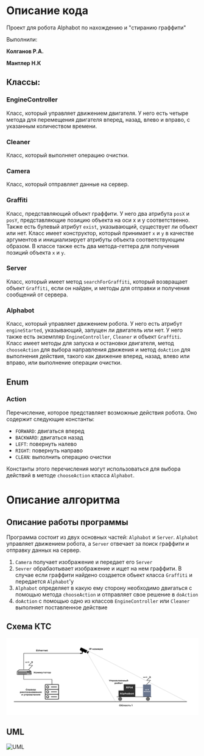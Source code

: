 # Описание кода
Проект для робота Alphabot по нахождению и "стиранию граффити"

Выполнили:

**Колганов Р.А.**

**Мантлер Н.К**

## Классы:
### EngineController
Класс, который управляет движением двигателя. У него есть четыре метода для перемещения двигателя вперед, назад, влево и вправо, с указанным количеством времени.

### Cleaner
Класс, который выполняет операцию очистки.

### Camera
Класс, который отправляет данные на сервер.

### Graffiti
Класс, представляющий объект граффити. У него два атрибута `posX` и `posY`, представляющие позицию объекта на оси x и y соответственно. Также есть булевый атрибут `exist`, указывающий, существует ли объект или нет. Класс имеет конструктор, который принимает `x` и `y` в качестве аргументов и инициализирует атрибуты объекта соответствующим образом. В классе также есть два метода-геттера для получения позиций объекта `x` и `y`.

### Server
Класс, который имеет метод `searchForGraffiti`, который возвращает объект `Graffiti`, если он найден, и методы для отправки и получения сообщений от сервера.

### Alphabot
Класс, который управляет движением робота. У него есть атрибут `engineStarted`, указывающий, запущен ли двигатель или нет. У него также есть экземпляр `EngineController`, `Cleaner` и объект `Graffiti`. Класс имеет методы для запуска и остановки двигателя, метод `chooseAction` для выбора направления движения и метод `doAction` для выполнения действия, такого как движение вперед, назад, влево или вправо, или выполнение операции очистки.

## Enum
### Action
Перечисление, которое представляет возможные действия робота. Оно содержит следующие константы:
* `FORWARD`: двигаться вперед
* `BACKWARD`: двигаться назад
* `LEFT`: повернуть налево
* `RIGHT`: повернуть направо
* `CLEAN`: выполнить операцию очистки

Константы этого перечисления могут использоваться для выбора действий в методе `chooseAction` класса `Alphabot`.

# Описание алгоритма
## Описание работы программы
Программа состоит из двух основных частей: `Alphabot` и `Server`. `Alphabot` управляет движением робота, а `Server` отвечает за поиск граффити и отправку данных на сервер.

1. `Camera` получает изображение и передает его `Server`
2. `Sevrer` обрабаотывает изображение и ищет на нем граффити. В случае если граффити найдено создается обьект класса `Graffiti` и передается `Alphabot`'у
3. `Alphabot` определяет в какую ему сторону необходимо двигаться с помощью метода `chooseAction` и отправляет свое решение в `doAction`
4. `doAction` с помощью одно из классов `EngineController` или `Cleaner` выполняет поставленное действие

## Схема КТС
![Схема КТС](https://github.com/kolganovr/Alphabot/raw/main/docs/KTC.png)

## UML
![UML](http://www.plantuml.com/plantuml/proxy?src=https://raw.githubusercontent.com/kolganovr/Alphabot/main/plantUML.wsd)
